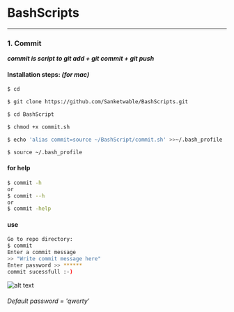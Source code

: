 # BashScripts
*********************************************************************
### 1. Commit

  ***commit is script to git add + git commit + git push***
  
#### Installation steps: *(for mac)*
   ```bash
 $ cd
 
 $ git clone https://github.com/Sanketwable/BashScripts.git
 
 $ cd BashScript
 
 $ chmod +x commit.sh
 
 $ echo 'alias commit=source ~/BashScript/commit.sh' >>~/.bash_profile
 
 $ source ~/.bash_profile
   ```
#### for help 
  ```bash
  $ commit -h
  or
  $ commit --h
  or
  $ commit -help
  ```
#### use
  ```bash
  Go to repo directory:
  $ commit
  Enter a commit message
  >> "Write commit message here"
  Enter password >> ******
  commit sucessfull :-)
  ```
  ![alt text](https://github.com/Sanketwable/BashScripts/blob/master/img/terminalimage1.png)
###### Default password = 'qwerty'
                        
                      
